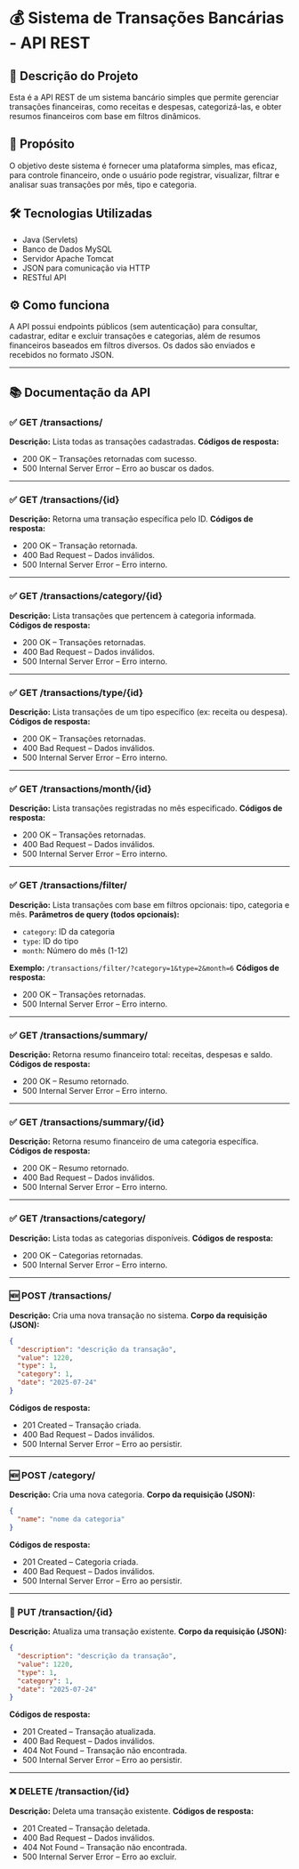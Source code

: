 # 💰 Sistema de Transações Bancárias - API REST

## 📄 Descrição do Projeto

Esta é a API REST de um sistema bancário simples que permite gerenciar transações financeiras, como receitas e despesas, categorizá-las, e obter resumos financeiros com base em filtros dinâmicos.

## 🎯 Propósito

O objetivo deste sistema é fornecer uma plataforma simples, mas eficaz, para controle financeiro, onde o usuário pode registrar, visualizar, filtrar e analisar suas transações por mês, tipo e categoria.

## 🛠️ Tecnologias Utilizadas

* Java (Servlets)
* Banco de Dados MySQL
* Servidor Apache Tomcat
* JSON para comunicação via HTTP
* RESTful API

## ⚙️ Como funciona

A API possui endpoints públicos (sem autenticação) para consultar, cadastrar, editar e excluir transações e categorias, além de resumos financeiros baseados em filtros diversos. Os dados são enviados e recebidos no formato JSON.

---

## 📚 Documentação da API

### ✅ GET /transactions/

**Descrição:** Lista todas as transações cadastradas.
**Códigos de resposta:**

* 200 OK – Transações retornadas com sucesso.
* 500 Internal Server Error – Erro ao buscar os dados.

---

### ✅ GET /transactions/{id}

**Descrição:** Retorna uma transação específica pelo ID.
**Códigos de resposta:**

* 200 OK – Transação retornada.
* 400 Bad Request – Dados inválidos.
* 500 Internal Server Error – Erro interno.

---

### ✅ GET /transactions/category/{id}

**Descrição:** Lista transações que pertencem à categoria informada.
**Códigos de resposta:**

* 200 OK – Transações retornadas.
* 400 Bad Request – Dados inválidos.
* 500 Internal Server Error – Erro interno.

---

### ✅ GET /transactions/type/{id}

**Descrição:** Lista transações de um tipo específico (ex: receita ou despesa).
**Códigos de resposta:**

* 200 OK – Transações retornadas.
* 400 Bad Request – Dados inválidos.
* 500 Internal Server Error – Erro interno.

---

### ✅ GET /transactions/month/{id}

**Descrição:** Lista transações registradas no mês especificado.
**Códigos de resposta:**

* 200 OK – Transações retornadas.
* 400 Bad Request – Dados inválidos.
* 500 Internal Server Error – Erro interno.

---

### ✅ GET /transactions/filter/

**Descrição:** Lista transações com base em filtros opcionais: tipo, categoria e mês.
**Parâmetros de query (todos opcionais):**

* `category`: ID da categoria
* `type`: ID do tipo
* `month`: Número do mês (1-12)

**Exemplo:** `/transactions/filter/?category=1&type=2&month=6`
**Códigos de resposta:**

* 200 OK – Transações retornadas.
* 500 Internal Server Error – Erro interno.

---

### ✅ GET /transactions/summary/

**Descrição:** Retorna resumo financeiro total: receitas, despesas e saldo.
**Códigos de resposta:**

* 200 OK – Resumo retornado.
* 500 Internal Server Error – Erro interno.

---

### ✅ GET /transactions/summary/{id}

**Descrição:** Retorna resumo financeiro de uma categoria específica.
**Códigos de resposta:**

* 200 OK – Resumo retornado.
* 400 Bad Request – Dados inválidos.
* 500 Internal Server Error – Erro interno.

---

### ✅ GET /transactions/category/

**Descrição:** Lista todas as categorias disponíveis.
**Códigos de resposta:**

* 200 OK – Categorias retornadas.
* 500 Internal Server Error – Erro interno.

---

### 🆕 POST /transactions/

**Descrição:** Cria uma nova transação no sistema.
**Corpo da requisição (JSON):**

```json
{
  "description": "descrição da transação",
  "value": 1220,
  "type": 1,
  "category": 1,
  "date": "2025-07-24"
}
```

**Códigos de resposta:**

* 201 Created – Transação criada.
* 400 Bad Request – Dados inválidos.
* 500 Internal Server Error – Erro ao persistir.

---

### 🆕 POST /category/

**Descrição:** Cria uma nova categoria.
**Corpo da requisição (JSON):**

```json
{
  "name": "nome da categoria"
}
```

**Códigos de resposta:**

* 201 Created – Categoria criada.
* 400 Bad Request – Dados inválidos.
* 500 Internal Server Error – Erro ao persistir.

---

### 📝 PUT /transaction/{id}

**Descrição:** Atualiza uma transação existente.
**Corpo da requisição (JSON):**

```json
{
  "description": "descrição da transação",
  "value": 1220,
  "type": 1,
  "category": 1,
  "date": "2025-07-24"
}
```

**Códigos de resposta:**

* 201 Created – Transação atualizada.
* 400 Bad Request – Dados inválidos.
* 404 Not Found – Transação não encontrada.
* 500 Internal Server Error – Erro ao persistir.

---

### ❌ DELETE /transaction/{id}

**Descrição:** Deleta uma transação existente.
**Códigos de resposta:**

* 201 Created – Transação deletada.
* 400 Bad Request – Dados inválidos.
* 404 Not Found – Transação não encontrada.
* 500 Internal Server Error – Erro ao excluir.
